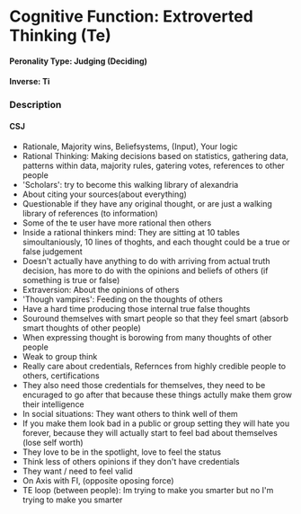 # Cognitive Function: Extroverted Thinking (Te)

#### Peronality Type: Judging (Deciding)
#### Inverse: Ti

### Description

#### CSJ

+ Rationale, Majority wins, Beliefsystems, (Input), Your logic
+ Rational Thinking: Making decisions based on statistics, gathering data, patterns within data, majority rules, gatering votes, references to other people
+ 'Scholars': try to become this walking library of alexandria
+ About citing your sources(about everything)
+ Questionable if they have any original thought, or are just a walking library of references (to information)
+ Some of the te user have more rational then others
+ Inside a rational thinkers mind: They are sitting at 10 tables simoultaniously, 10 lines of thoghts, and each thought could be a true or false judgement
+ Doesn't actually have anything to do with arriving from actual truth decision, has more to do with the opinions and beliefs of others (if something is true or false)
+ Extraversion: About the opinions of others
+ 'Though vampires': Feeding on the thoughts of others
+ Have a hard time producing those internal true false thoughts
+ Souround themselves with smart people so that they feel smart (absorb smart thoughts of other people)
+ When expressing thought is borowing from many thoughts of other people
+ Weak to group think
+ Really care about credentials, Refernces from highly credible people to others, certifications
+ They also need those credentials for themselves, they need to be encuraged to go after that because these things actully make them grow their intelligence
+ In social situations: They want others to think well of them
+ If you make them look bad in a public or group setting they will hate you forever, because they will actually start to feel bad about themselves (lose self worth)
+ They love to be in the spotlight, love to feel the status
+ Think less of others opinions if they don't have credentials
+ They want / need to feel valid
+ On Axis with FI, (opposite oposing force)
+ TE loop (between people): Im trying to make you smarter but no I'm trying to make you smarter